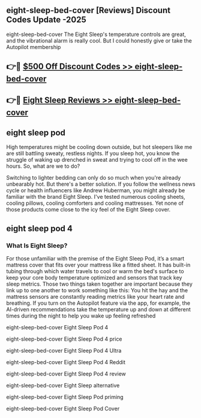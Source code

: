 ## eight-sleep-bed-cover [Reviews​] Discount Codes Update -2025

eight-sleep-bed-cover The Eight Sleep's temperature controls are great, and the vibrational alarm is really cool. But I could honestly give or take the Autopilot membership

## 👉🔴 [$500 Off Discount Codes >> eight-sleep-bed-cover](http://download.freeplayer.one?title=eight-sleep-bed-cover&ref=18-ES)

## 👉🔴 [Eight Sleep Reviews >> eight-sleep-bed-cover](http://download.freeplayer.one?title=eight-sleep-bed-cover&ref=18-ES)

## eight sleep pod

High temperatures might be cooling down outside, but hot sleepers like me are still battling sweaty, restless nights. If you sleep hot, you know the struggle of waking up drenched in sweat and trying to cool off in the wee hours. So, what are we to do?

Switching to lighter bedding can only do so much when you're already unbearably hot. But there's a better solution. If you follow the wellness news cycle or health influencers like Andrew Huberman, you might already be familiar with the brand Eight Sleep. I've tested numerous cooling sheets, cooling pillows, cooling comforters and cooling mattresses. Yet none of those products come close to the icy feel of the Eight Sleep cover.

## eight sleep pod 4

### What Is Eight Sleep?

For those unfamiliar with the premise of the Eight Sleep Pod, it’s a smart mattress cover that fits over your mattress like a fitted sheet. It has built-in tubing through which water travels to cool or warm the bed's surface to keep your core body temperature optimized and sensors that track key sleep metrics. Those two things taken together are important because they link up to one another to work something like this: You hit the hay and the mattress sensors are constantly reading metrics like your heart rate and breathing. If you turn on the Autopilot feature via the app, for example, the AI-driven recommendations take the temperature up and down at different times during the night to help you wake up feeling refreshed

eight-sleep-bed-cover Eight Sleep Pod 4

eight-sleep-bed-cover Eight Sleep Pod 4 price

eight-sleep-bed-cover Eight Sleep Pod 4 Ultra

eight-sleep-bed-cover Eight Sleep Pod 4 Reddit

eight-sleep-bed-cover Eight Sleep Pod 4 review

eight-sleep-bed-cover Eight Sleep alternative

eight-sleep-bed-cover Eight Sleep Pod priming

eight-sleep-bed-cover Eight Sleep Pod Cover